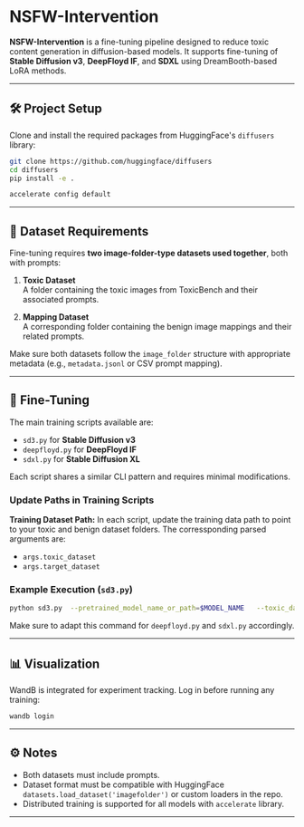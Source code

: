 # NSFW-Intervention

**NSFW-Intervention** is a fine-tuning pipeline designed to reduce toxic content generation in diffusion-based models. It supports fine-tuning of **Stable Diffusion v3**, **DeepFloyd IF**, and **SDXL** using DreamBooth-based LoRA methods.

---

## 🛠️ Project Setup

Clone and install the required packages from HuggingFace's `diffusers` library:

```bash
git clone https://github.com/huggingface/diffusers
cd diffusers
pip install -e .

accelerate config default
```

---

## 📁 Dataset Requirements

Fine-tuning requires **two image-folder-type datasets used together**, both with prompts:

1. **Toxic Dataset**  
   A folder containing the toxic images from ToxicBench and their associated prompts.

2. **Mapping Dataset**  
   A corresponding folder containing the benign image mappings and their related prompts.

Make sure both datasets follow the `image_folder` structure with appropriate metadata (e.g., `metadata.jsonl` or CSV prompt mapping).

---

## 🧪 Fine-Tuning

The main training scripts available are:

- `sd3.py` for **Stable Diffusion v3**
- `deepfloyd.py` for **DeepFloyd IF**
- `sdxl.py` for **Stable Diffusion XL**

Each script shares a similar CLI pattern and requires minimal modifications.

### Update Paths in Training Scripts

**Training Dataset Path:** In each script, update the training data path to point to your toxic and benign dataset folders. The corressponding parsed arguments are: 
- `args.toxic_dataset`
- `args.target_dataset`

### Example Execution (`sd3.py`)

```bash
python sd3.py  --pretrained_model_name_or_path=$MODEL_NAME   --toxic_dataset=/path/to/toxic_dataset   --target_dataset=/path/to/target_dataset   --enable_xformers_memory_efficient_attention   --resolution=512   --train_batch_size=$BATCH_SIZE   --val_batch_size=2   --gradient_accumulation_steps=1   --gradient_checkpointing   --num_train_epochs=100   --learning_rate=$LR   --lr_scheduler="constant"   --lr_warmup_steps=0   --mixed_precision="fp16"   --report_to="wandb"   --checkpointing_steps=500   --output_dir=/path/to/output_model   --seed=42   --target_layer=10   --validation_epochs=10   --center_crop  
```

Make sure to adapt this command for `deepfloyd.py` and `sdxl.py` accordingly.

---

## 📊 Visualization

WandB is integrated for experiment tracking. Log in before running any training:

```bash
wandb login
```

---

## ⚙️ Notes

- Both datasets must include prompts.
- Dataset format must be compatible with HuggingFace `datasets.load_dataset('imagefolder')` or custom loaders in the repo.
- Distributed training is supported for all models with `accelerate` library.

---
